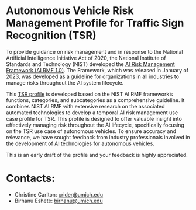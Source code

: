 # Autonomous Vehicle Risk Management Profile for Traffic Sign Recognition (TSR)

To provide guidance on risk management and in response to the National Artificial Intelligence Initiative Act of 2020, the National Institute of Standards and Technology (NIST) developed the [AI Risk Management Framework (AI RMF 1.0)](https://nvlpubs.nist.gov/nistpubs/ai/NIST.AI.100-1.pdf). The Framework, which was released in January of 2023, was developed as a guideline for organizations in all industries to manage risks throughout the AI system lifecycle. 

This [TSR profile](https://github.com/um-dsp/NIST-AI-RMF-Traffic-Sign-Recognition-Profile/blob/main/NIST-AI-RMF-TSR-V-0.0.pdf) is developed based on the NIST AI RMF framework’s functions, categories, and subcategories as a comprehensive guideline. It combines NIST AI RMF with extensive research on the associated automated technologies to develop a temporal AI risk management use case profile for TSR. This profile is designed to offer valuable insight into effectively managing risk throughout the AI lifecycle, specifically focusing on the TSR use case of autonomous vehicles. To ensure accuracy and relevance, we have sought feedback from industry professionals involved in the development of AI technologies for autonomous vehicles. 

This is an early draft of the profile and your feedback is highly appreciated.

# Contacts:
 - Christine Carlton: crider@umich.edu
 - Birhanu Eshete: birhanu@umich.edu
